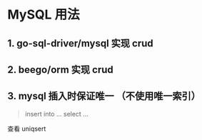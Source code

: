 
# MySQL 用法

## 1. go-sql-driver/mysql 实现 crud

## 2. beego/orm 实现 crud

## 3. mysql 插入时保证唯一 （不使用唯一索引）

> insert into ... select ...

查看 uniqsert
